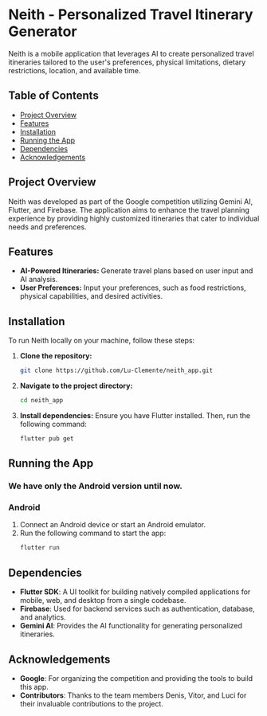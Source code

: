 # Neith - Personalized Travel Itinerary Generator

Neith is a mobile application that leverages AI to create personalized travel itineraries tailored to the user's preferences, physical limitations, dietary restrictions, location, and available time.

## Table of Contents

- [Project Overview](#project-overview)
- [Features](#features)
- [Installation](#installation)
- [Running the App](#running-the-app)
- [Dependencies](#dependencies)
- [Acknowledgements](#acknowledgements)

## Project Overview

Neith was developed as part of the Google competition utilizing Gemini AI, Flutter, and Firebase. The application aims to enhance the travel planning experience by providing highly customized itineraries that cater to individual needs and preferences.

## Features

- **AI-Powered Itineraries:** Generate travel plans based on user input and AI analysis.
- **User Preferences:** Input your preferences, such as food restrictions, physical capabilities, and desired activities.

## Installation

To run Neith locally on your machine, follow these steps:

1. **Clone the repository:**
   ```bash
   git clone https://github.com/Lu-Clemente/neith_app.git
   ```
2. **Navigate to the project directory:**
   ```bash
   cd neith_app
   ```
3. **Install dependencies:**
   Ensure you have Flutter installed. Then, run the following command:
   ```bash
   flutter pub get
   ```

## Running the App

### We have only the Android version until now.

### Android
1. Connect an Android device or start an Android emulator.
2. Run the following command to start the app:
   ```bash
   flutter run
   ```

## Dependencies

- **Flutter SDK**: A UI toolkit for building natively compiled applications for mobile, web, and desktop from a single codebase.
- **Firebase**: Used for backend services such as authentication, database, and analytics.
- **Gemini AI**: Provides the AI functionality for generating personalized itineraries.

## Acknowledgements

- **Google**: For organizing the competition and providing the tools to build this app.
- **Contributors**: Thanks to the team members Denis, Vitor, and Luci for their invaluable contributions to the project.
